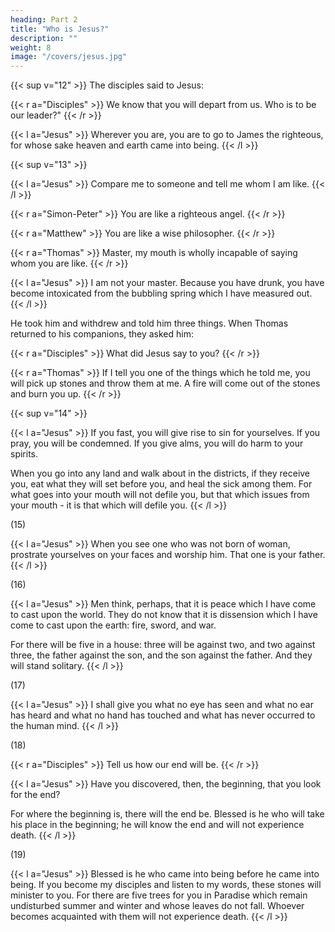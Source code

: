 ```yaml
---
heading: Part 2
title: "Who is Jesus?" 
description: ""
weight: 8
image: "/covers/jesus.jpg"
---
```



{{< sup v="12" >}}  The disciples said to Jesus:

{{< r a="Disciples" >}}
We know that you will depart from us. Who is to be our leader?"
{{< /r >}} 

{{< l a="Jesus" >}}
Wherever you are, you are to go to James the righteous, for whose sake heaven and earth came into being.
{{< /l >}}

{{< sup v="13" >}}

{{< l a="Jesus" >}}
Compare me to someone and tell me whom I am like.
{{< /l >}}


{{< r a="Simon-Peter" >}} 
You are like a righteous angel.
{{< /r >}}

{{< r a="Matthew" >}}
You are like a wise philosopher.
{{< /r >}}

{{< r a="Thomas" >}}
Master, my mouth is wholly incapable of saying whom you are like.
{{< /r >}}

{{< l a="Jesus" >}}
I am not your master. Because you have drunk, you have become intoxicated from the bubbling spring which I have measured out.
{{< /l >}}

He took him and withdrew and told him three things. When Thomas returned to his companions, they asked him:

{{< r a="Disciples" >}}
What did Jesus say to you?
{{< /r >}}

{{< r a="Thomas" >}}
If I tell you one of the things which he told me, you will pick up stones and throw them at me. A fire will come out of the stones and burn you up.
{{< /r >}}


{{< sup v="14" >}}

{{< l a="Jesus" >}}
If you fast, you will give rise to sin for yourselves. If you pray, you will be condemned. If you give alms, you will do harm to your spirits.

When you go into any land and walk about in the districts, if they receive you, eat what they will set before you, and heal the sick among them. For what goes into your mouth will not defile you, but that which issues from your mouth - it is that which will defile you.
{{< /l >}}


(15)

{{< l a="Jesus" >}}
When you see one who was not born of woman, prostrate yourselves on your faces and worship him. That one is your father.
{{< /l >}}

(16) 

{{< l a="Jesus" >}}
Men think, perhaps, that it is peace which I have come to cast upon the world. They do not know that it is dissension which I have come to cast upon the earth: fire, sword, and war. 

For there will be five in a house: three will be against two, and two against three, the father against the son, and the son against the father. And they will
stand solitary.
{{< /l >}}


(17) 

{{< l a="Jesus" >}}
I shall give you what no eye has seen and what no ear has heard and what no hand has touched and what has never occurred to the human mind.
{{< /l >}}

(18)

{{< r a="Disciples" >}}
Tell us how our end will be.
{{< /r >}}

{{< l a="Jesus" >}}
Have you discovered, then, the beginning, that you look for the end? 

For where the beginning is, there will the end be. Blessed is he who will take his place in the beginning; he will know the end and will not experience death.
{{< /l >}}

(19) 

{{< l a="Jesus" >}}
Blessed is he who came into being before he came into being. If you become my disciples and listen to my words, these stones will minister to you. For there
are five trees for you in Paradise which remain undisturbed summer and winter and whose leaves do not fall. Whoever becomes acquainted with them will not experience
death.
{{< /l >}}

